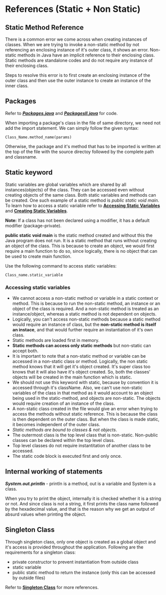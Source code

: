 # References (Static + Non Static)

## Static Method Reference

There is a common error we come across when creating instances of classes. When we are trying to invoke a non-static method by not referencing an enclosing instance of it's outer class, it shows an error. Non-static methods in Java have an implicit reference to their enclosing class. Static methods are standalone codes and do not require any instance of their enclosing class.

Steps to resolve this error is to first create an enclosing instance of the outer class and then use the outer instance to create an instance of the inner class.

## Packages

Refer to <a href="packages/Packages.java">**_Packages.java_**</a> and <a href="PackagesII.java">**_PackagesII.java_**</a> for code.

When importing a package's class in the file of same directory, we need not add the import statement. We can simply follow the given syntax:

```
Class_Name.method_name(params)
```

Otherwise, the package and it's method that has to be imported is written at the top of the file with the source directoy followed by the complete path and classname.

## Static keyword

Static variables are global variables which are shared by all instances(objects) of the class. They can be accessed even without creating objects of the same class. Both static variables and methods can be created. One such example of a static method is _public static void main_. To learn how to access a static variable refer to **<a href="PackagesII.java">Accessing Static Variables</a>** and **<a href="packages/Greetings.java">Creating Static Variables</a>**.

**Note:** If a class has not been declared using a modifier, it has a default modifier (package-private). 

**public static void main** is the static method created and without this the Java program does not run. It is a static method that runs without creating an object of the class. This is because to create an object, we would first require a main function to do so, since logically, there is no object that can be used to create main function.

Use the following command to access static variables:
```
Class_name.static_variable
```

### Accessing static variables

- We cannot access a non-static method or variable in a static context or method. This is because to run the non-static method, an instance or an object of the class is required. And a non-static method is treated as an instance/object, whereas a static method is not dependent on objects. 
- Logically, you can't access non-static methods because a static method would require an instance of class, but the **non-static method is itself an instace**, and that would further require an instantiation of it's own class. 
- Static methods are loaded first in memory. 
- **Static methods can access only static methods** but non-static can accept both. 
- It is important to note that a non-static method or variable can be accessed in a non-static class or method. Logically, the non static method knows that it will get it's object created. It's super class too knows that it will also have it's object created. So, both the classes' objects will be created in the main function which is static. 
- We should not use this keyword with static, because by convention it is accessed through it's className. Also, we can't use non-static variables of the class in that method as it would account to an object being used in the static-method, and objects are non-static. The objects would require creation of an instance of the class.
- A non-static class created in the file would give an error when trying to access the methods without static reference. This is because the class is then dependent on the outer class. But when the class is made static, it becomes independent of the outer class. 
- *Static methods are bound to classes & not objects*. 
- The outermost class is the top level class that is non-static. Non-public classes can be declared within the top level class.
- Top level classes do not require instantitation of another class to be accessed. 
- The static code block is executed first and only once.

## Internal working of statements

**_System.out.println_** - println is a method, out is a variable and System is a class. 

When you try to print the object, internally it is checked whether it is a string or not. And since class is not a string, it first prints the class name followed by the hexadecimal value, and that is the reason why we get an output of absurd values when printing the object.

## Singleton Class

Through singleton class, only one object is created as a global object and it's access is provided throughout the application. Following are the requirements for a singleton class:

- private constructor to prevent instantiation from outside class
- static variable
- public static method to return the instance (only this can be accessed by outside files)

Refer to <a href="Singleton.java">**Singleton Class**</a> for more references.
